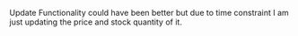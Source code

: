 Update Functionality could have been better but due to time constraint I am just updating the price and stock quantity of it.

